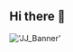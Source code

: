 ## Hi there 👋

!['JJ_Banner']('https://github.com/jjramo16/jjramo16/blob/main/JJ_Banner.png#:~:text=JJ_Banner.-,png,-README.md')
